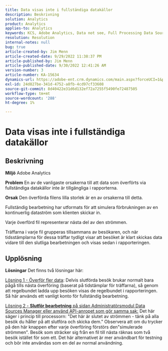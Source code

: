 ```yaml
---
title: Data visas inte i fullständiga datakällor
description: Beskrivning
solution: Analytics
product: Analytics
applies-to: Analytics
keywords: KCS, Adobe Analytics, Data not see, Full Processing Data Sources, best practices
resolution: Resolution
internal-notes: null
bug: true
article-created-by: Jim Menn
article-created-date: 9/29/2022 11:38:37 PM
article-published-by: Jim Menn
article-published-date: 9/30/2022 12:41:26 AM
version-number: 3
article-number: KA-15634
dynamics-url: https://adobe-ent.crm.dynamics.com/main.aspx?forceUCI=1&pagetype=entityrecord&etn=knowledgearticle&id=16d995d4-4f40-ed11-9db1-0022480866ad
exl-id: 24d827be-341d-4752-a8fb-4cd97cf33608
source-git-commit: 8d40422e31d6d132ef72a7255f5490fe72487505
workflow-type: tm+mt
source-wordcount: '288'
ht-degree: 1%

---
```


# Data visas inte i fullständiga datakällor

## Beskrivning


<b>Miljö</b>
Adobe Analytics

<b>Problem</b>
En av de vanligaste orsakerna till att data som överförts via fullständiga datakällor inte är tillgängliga i rapporterna.

<b>Orsak</b>
Den överförda filens lilla storlek är en av orsakerna till detta.

Fullständig bearbetning har utformats för att simulera förbrukningen av en kontinuerlig dataström som klienten skickar in.

Varje överförd fil representerar nästa del av den strömmen.

Träffarna i varje fil grupperas tillsammans av besökaren, och när tidsstämplarna för dessa träffar tydligt visar att besöket är klart skickas data vidare till den slutliga bearbetningen och visas sedan i rapporteringen.


## Upplösning


<b>Lösningar</b>
Det finns två lösningar här:

<u>Lösning 1 - Överför fler data</u>: Delvis slutförda besök brukar normalt bara pågå tills nästa överföring (baserat på tidstämplar för träffarna), så genom att regelbundet ladda upp besöken visas de regelbundet i rapporteringen.
Så här används ett vanligt konto för fullständig bearbetning.

<u>Lösning 2 - <b>Slutför bearbetning</b> på sidan Administratörsmodul Data Sources Manager eller använd API-anropet som gör samma sak:</u>
Det här säger i princip till processorn: &quot;Det här är slutet av strömmen - tänk på alla besök du håller på att slutföra och skicka dem.&quot;
Observera att om du trycker på den här knappen efter varje överföring förstörs den&quot;simulerade strömmen&quot;.
Besök som sträcker sig från en fil till nästa räknas som två besök istället för som ett.
Det här alternativet är mer användbart för testning och bör inte användas som en del av normal användning.
